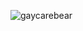 ![gaycarebear](https://user-images.githubusercontent.com/54687117/140183538-3f8bd9d4-44c9-46c4-b909-f1bbec186f23.png)
